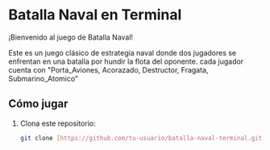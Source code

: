 # Batalla Naval en Terminal

¡Bienvenido al juego de Batalla Naval! 

Este es un juego clásico de estrategia naval donde dos jugadores se enfrentan en una batalla por hundir la flota del oponente. cada jugador cuenta con "Porta_Aviones, Acorazado, Destructor, Fragata, Submarino_Atomico"

## Cómo jugar

1. Clona este repositorio:

   ```bash
   git clone [https://github.com/tu-usuario/batalla-naval-terminal.git](https://github.com/tu-usuario/batalla-naval-terminal.git)